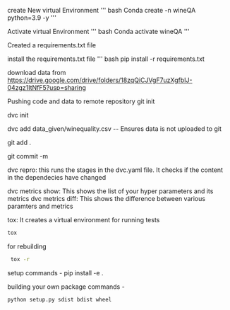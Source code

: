 
create New virtual Environment
''' bash
Conda create -n wineQA python=3.9 -y
'''

Activate virtual Environment
''' bash
Conda activate wineQA 
'''

Created a requirements.txt file

install the requirements.txt file
''' bash
pip install -r requirements.txt

download data from 
https://drive.google.com/drive/folders/18zqQiCJVgF7uzXgfbIJ-04zgz1ItNfF5?usp=sharing

Pushing code and data to remote repository
git init

dvc init

dvc add data_given/winequality.csv --  Ensures data is not uploaded to git

git add .

git commit -m

dvc repro: this runs the stages in the dvc.yaml file. It checks if the content in the dependecies have changed

dvc metrics show: This shows the list of your hyper parameters and its metrics
dvc metrics diff: This shows the difference between various paramters and metrics

tox: It creates a virtual environment for running tests
``` bash
tox
```
for rebuilding
``` bash
 tox -r
```

setup commands -
pip install -e .

building your own package commands -
``` bash
python setup.py sdist bdist wheel
```

